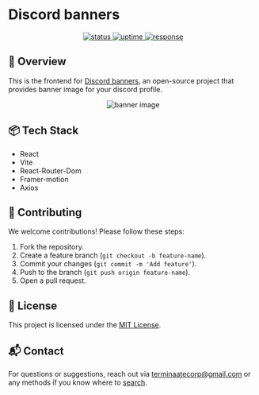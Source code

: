 # Discord banners

<p align="center">
<a href="https://status.terminaate.site/status/discord-banners">
<img src="https://status.terminaate.site/api/badge/4/status" alt="status">
<img src="https://status.terminaate.site/api/badge/4/uptime" alt="uptime">
<img src="https://status.terminaate.site/api/badge/4/response" alt="response">
</a>
</p>

## 🚀 Overview

This is the frontend for [Discord banners](https://discord-banners.terminaate.site), an open-source project that
provides banner image for your discord profile.

<p align="center">
<img src="https://discord-banners-api.terminaate.site/banner/terminaate?fakeProfile=true" alt="banner image" >
</p>

## 📦 Tech Stack

- React
- Vite
- React-Router-Dom
- Framer-motion
- Axios

## 🤝 Contributing

We welcome contributions! Please follow these steps:

1. Fork the repository.
2. Create a feature branch (`git checkout -b feature-name`).
3. Commit your changes (`git commit -m 'Add feature'`).
4. Push to the branch (`git push origin feature-name`).
5. Open a pull request.

## 📜 License

This project is licensed under the [MIT License](LICENSE).

## 📬 Contact

For questions or suggestions, reach out via terminaatecorp@gmail.com or any methods if you know where
to [search](https://terminaate.site).

